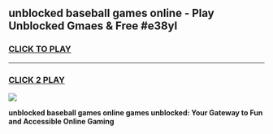 
## unblocked baseball games online - Play Unblocked Gmaes & Free #e38yl
<h3>
<a href="https://news.freeplayer.one?title=unblocked_baseball_games_online&ref=24F">CLICK TO PLAY</a></h3>
<hr>

<h3>
<a href="https://news.freeplayer.one?title=unblocked_baseball_games_online&ref=24F">CLICK 2 PLAY</a>
  
</h3>

<a href="https://news.freeplayer.one?title=unblocked_baseball_games_online&ref=24F/"><img src="https://clearcache.store/games.png"></a>


**unblocked baseball games online games unblocked: Your Gateway to Fun and Accessible Online Gaming**
